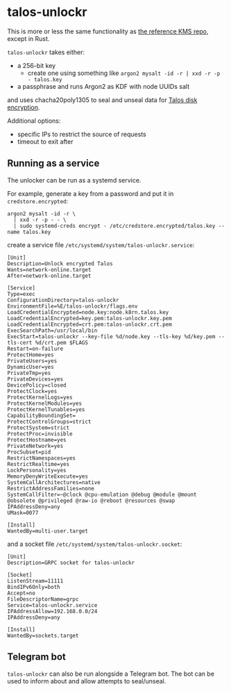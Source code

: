 # talos-unlockr

This is more or less the same functionality as [the reference KMS repo](https://github.com/siderolabs/kms-client), except in Rust.

`talos-unlockr` takes either:

- a 256-bit key
  - create one using something like `argon2 mysalt -id -r | xxd -r -p - talos.key`
- a passphrase and runs Argon2 as KDF with node UUIDs salt

and uses chacha20poly1305 to seal and unseal data for
[Talos disk encryption](https://www.talos.dev/v1.7/talos-guides/configuration/disk-encryption/).

Additional options:

- specific IPs to restrict the source of requests
- timeout to exit after

## Running as a service

The unlocker can be run as a systemd service.

For example, generate a key from a password and put it in `credstore.encrypted`:

```
argon2 mysalt -id -r \
  | xxd -r -p - - \
  | sudo systemd-creds encrypt - /etc/credstore.encrypted/talos.key --name talos.key
```

create a service file `/etc/systemd/system/talos-unlockr.service`:

```
[Unit]
Description=Unlock encrypted Talos
Wants=network-online.target
After=network-online.target

[Service]
Type=exec
ConfigurationDirectory=talos-unlockr
EnvironmentFile=%E/talos-unlockr/flags.env
LoadCredentialEncrypted=node.key:node.k8rn.talos.key
LoadCredentialEncrypted=key.pem:talos-unlockr.key.pem
LoadCredentialEncrypted=crt.pem:talos-unlockr.crt.pem
ExecSearchPath=/usr/local/bin
ExecStart=talos-unlockr --key-file %d/node.key --tls-key %d/key.pem --tls-cert %d/crt.pem $FLAGS
Restart=on-failure
ProtectHome=yes
PrivateUsers=yes
DynamicUser=yes
PrivateTmp=yes
PrivateDevices=yes
DevicePolicy=closed
ProtectClock=yes
ProtectKernelLogs=yes
ProtectKernelModules=yes
ProtectKernelTunables=yes
CapabilityBoundingSet=
ProtectControlGroups=strict
ProtectSystem=strict
ProtectProc=invisible
ProtectHostname=yes
PrivateNetwork=yes
ProcSubset=pid
RestrictNamespaces=yes
RestrictRealtime=yes
LockPersonality=yes
MemoryDenyWriteExecute=yes
SystemCallArchitectures=native
RestrictAddressFamilies=none
SystemCallFilter=~@clock @cpu-emulation @debug @module @mount @obsolete @privileged @raw-io @reboot @resources @swap
IPAddressDeny=any
UMask=0077

[Install]
WantedBy=multi-user.target
```

and a socket file `/etc/systemd/system/talos-unlockr.socket`:

```
[Unit]
Description=GRPC socket for talos-unlockr

[Socket]
ListenStream=11111
BindIPv6Only=both
Accept=no
FileDescriptorName=grpc
Service=talos-unlockr.service
IPAddressAllow=192.168.0.0/24
IPAddressDeny=any

[Install]
WantedBy=sockets.target
```

## Telegram bot

`talos-unlockr` can also be run alongside a Telegram bot. The bot can be used to
inform about and allow attempts to seal/unseal.
